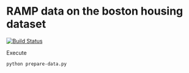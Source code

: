 # RAMP data on the boston housing dataset

[![Build Status](https://travis-ci.org/ramp-data/boston_housing.svg?branch=master)](https://travis-ci.org/ramp-data/boston_housing)

Execute

```
python prepare-data.py
```